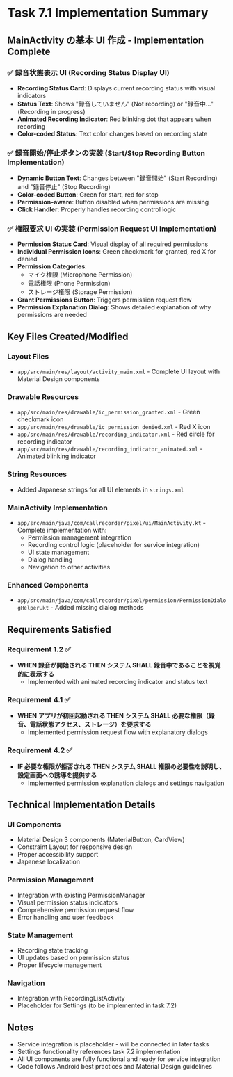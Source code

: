 # Task 7.1 Implementation Summary

## MainActivity の基本 UI 作成 - Implementation Complete

### ✅ 録音状態表示 UI (Recording Status Display UI)
- **Recording Status Card**: Displays current recording status with visual indicators
- **Status Text**: Shows "録音していません" (Not recording) or "録音中..." (Recording in progress)
- **Animated Recording Indicator**: Red blinking dot that appears when recording
- **Color-coded Status**: Text color changes based on recording state

### ✅ 録音開始/停止ボタンの実装 (Start/Stop Recording Button Implementation)
- **Dynamic Button Text**: Changes between "録音開始" (Start Recording) and "録音停止" (Stop Recording)
- **Color-coded Button**: Green for start, red for stop
- **Permission-aware**: Button disabled when permissions are missing
- **Click Handler**: Properly handles recording control logic

### ✅ 権限要求 UI の実装 (Permission Request UI Implementation)
- **Permission Status Card**: Visual display of all required permissions
- **Individual Permission Icons**: Green checkmark for granted, red X for denied
- **Permission Categories**: 
  - マイク権限 (Microphone Permission)
  - 電話権限 (Phone Permission) 
  - ストレージ権限 (Storage Permission)
- **Grant Permissions Button**: Triggers permission request flow
- **Permission Explanation Dialog**: Shows detailed explanation of why permissions are needed

## Key Files Created/Modified

### Layout Files
- `app/src/main/res/layout/activity_main.xml` - Complete UI layout with Material Design components

### Drawable Resources
- `app/src/main/res/drawable/ic_permission_granted.xml` - Green checkmark icon
- `app/src/main/res/drawable/ic_permission_denied.xml` - Red X icon
- `app/src/main/res/drawable/recording_indicator.xml` - Red circle for recording indicator
- `app/src/main/res/drawable/recording_indicator_animated.xml` - Animated blinking indicator

### String Resources
- Added Japanese strings for all UI elements in `strings.xml`

### MainActivity Implementation
- `app/src/main/java/com/callrecorder/pixel/ui/MainActivity.kt` - Complete implementation with:
  - Permission management integration
  - Recording control logic (placeholder for service integration)
  - UI state management
  - Dialog handling
  - Navigation to other activities

### Enhanced Components
- `app/src/main/java/com/callrecorder/pixel/permission/PermissionDialogHelper.kt` - Added missing dialog methods

## Requirements Satisfied

### Requirement 1.2 ✅
- **WHEN 録音が開始される THEN システム SHALL 録音中であることを視覚的に表示する**
  - Implemented with animated recording indicator and status text

### Requirement 4.1 ✅  
- **WHEN アプリが初回起動される THEN システム SHALL 必要な権限（録音、電話状態アクセス、ストレージ）を要求する**
  - Implemented permission request flow with explanatory dialogs

### Requirement 4.2 ✅
- **IF 必要な権限が拒否される THEN システム SHALL 権限の必要性を説明し、設定画面への誘導を提供する**
  - Implemented permission explanation dialogs and settings navigation

## Technical Implementation Details

### UI Components
- Material Design 3 components (MaterialButton, CardView)
- Constraint Layout for responsive design
- Proper accessibility support
- Japanese localization

### Permission Management
- Integration with existing PermissionManager
- Visual permission status indicators
- Comprehensive permission request flow
- Error handling and user feedback

### State Management
- Recording state tracking
- UI updates based on permission status
- Proper lifecycle management

### Navigation
- Integration with RecordingListActivity
- Placeholder for Settings (to be implemented in task 7.2)

## Notes
- Service integration is placeholder - will be connected in later tasks
- Settings functionality references task 7.2 implementation
- All UI components are fully functional and ready for service integration
- Code follows Android best practices and Material Design guidelines